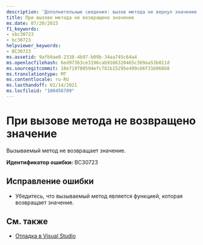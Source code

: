 ```yaml
---
description: 'Дополнительные сведения: вызов метода не вернул значение'
title: При вызове метода не возвращено значение
ms.date: 07/20/2015
f1_keywords:
- vbc30723
- bc30723
helpviewer_keywords:
- BC30723
ms.assetid: 9afb9ae0-2338-4b97-b09b-34aa745c64a4
ms.openlocfilehash: 6ed97363ce3196cab9166320465c369aa53b011d
ms.sourcegitcommit: 10e719780594efc781b15295e499c66f316068b8
ms.translationtype: MT
ms.contentlocale: ru-RU
ms.lasthandoff: 02/14/2021
ms.locfileid: "100456709"
---
```

# <a name="method-call-did-not-return-a-value"></a>При вызове метода не возвращено значение

Вызываемый метод не возвращает значение.  
  
 **Идентификатор ошибки:** BC30723  
  
## <a name="to-correct-this-error"></a>Исправление ошибки  
  
- Убедитесь, что вызываемый метод является функцией, которая возвращает значение.  
  
## <a name="see-also"></a>См. также

- [Отладка в Visual Studio](/visualstudio/debugger/debugger-feature-tour)
